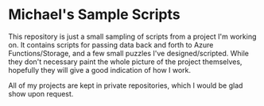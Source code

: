 # Michael's Sample Scripts

This repository is just a small sampling of scripts from a project I'm working on. It contains scripts for passing data back and forth to Azure Functions/Storage, and a few small puzzles I've designed/scripted. While they don't necessary paint the whole picture of the project themselves, hopefully they will give a good indication of how I work.



All of my projects are kept in private repositories, which I would be glad show upon request.

